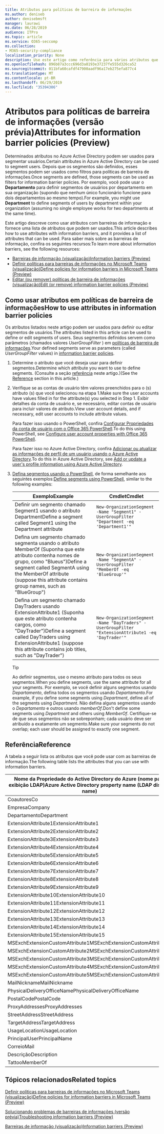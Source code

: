 ```yaml
---
title: Atributos para políticas de barreira de informações
ms.author: deniseb
author: denisebmsft
manager: laurawi
ms.date: 06/28/2019
audience: ITPro
ms.topic: article
ms.service: O365-seccomp
ms.collection:
- M365-security-compliance
localization_priority: None
description: Use este artigo como referência para vários atributos que podem ser usados em políticas de barreira de informações.
ms.openlocfilehash: 896b87a3ccc696d3a8193e37237fe555d326ca52
ms.sourcegitcommit: 011bfa60cafdf47900aadf96a17eb275efa877c4
ms.translationtype: MT
ms.contentlocale: pt-BR
ms.lasthandoff: 06/29/2019
ms.locfileid: "35394306"
---
```

# <a name="attributes-for-information-barrier-policies-preview"></a><span data-ttu-id="d93ee-103">Atributos para políticas de barreira de informações (versão prévia)</span><span class="sxs-lookup"><span data-stu-id="d93ee-103">Attributes for information barrier policies (Preview)</span></span>

<span data-ttu-id="d93ee-104">Determinados atributos no Azure Active Directory podem ser usados para segmentar usuários.</span><span class="sxs-lookup"><span data-stu-id="d93ee-104">Certain attributes in Azure Active Directory can be used to segment users.</span></span> <span data-ttu-id="d93ee-105">Depois que os segmentos são definidos, esses segmentos podem ser usados como filtros para políticas de barreira de informações.</span><span class="sxs-lookup"><span data-stu-id="d93ee-105">Once segments are defined, those segments can be used as filters for information barrier policies.</span></span> <span data-ttu-id="d93ee-106">Por exemplo, você pode usar o **Departamento** para definir segmentos de usuários por departamento em sua organização (supondo que nenhum único funcionário funcione para dois departamentos ao mesmo tempo).</span><span class="sxs-lookup"><span data-stu-id="d93ee-106">For example, you might use **Department** to define segments of users by department within your organization (assuming no single employee works for two departments at the same time).</span></span> 

<span data-ttu-id="d93ee-107">Este artigo descreve como usar atributos com barreiras de informação e fornece uma lista de atributos que podem ser usados.</span><span class="sxs-lookup"><span data-stu-id="d93ee-107">This article describes how to use attributes with information barriers, and it provides a list of attributes that can be used.</span></span> <span data-ttu-id="d93ee-108">Para saber mais sobre as barreiras de informação, confira os seguintes recursos:</span><span class="sxs-lookup"><span data-stu-id="d93ee-108">To learn more about information barriers, see the following resources:</span></span>
- [<span data-ttu-id="d93ee-109">Barreiras de informação (visualização)</span><span class="sxs-lookup"><span data-stu-id="d93ee-109">Information barriers (Preview)</span></span>](information-barriers.md)
- [<span data-ttu-id="d93ee-110">Definir políticas para barreiras de informações no Microsoft Teams (visualização)</span><span class="sxs-lookup"><span data-stu-id="d93ee-110">Define policies for information barriers in Microsoft Teams (Preview)</span></span>](information-barriers-policies.md)
- [<span data-ttu-id="d93ee-111">Editar (ou remover) políticas de barreira de informações (visualização)</span><span class="sxs-lookup"><span data-stu-id="d93ee-111">Edit (or remove) information barrier policies (Preview)</span></span>](information-barriers-edit-segments-policies.md.md)

## <a name="how-to-use-attributes-in-information-barrier-policies"></a><span data-ttu-id="d93ee-112">Como usar atributos em políticas de barreira de informações</span><span class="sxs-lookup"><span data-stu-id="d93ee-112">How to use attributes in information barrier policies</span></span>

<span data-ttu-id="d93ee-113">Os atributos listados neste artigo podem ser usados para definir ou editar segmentos de usuários.</span><span class="sxs-lookup"><span data-stu-id="d93ee-113">The attributes listed in this article can be used to define or edit segments of users.</span></span> <span data-ttu-id="d93ee-114">Seus segmentos definidos servem como parâmetros (chamados valores *UserGroupFilter* ) em [políticas de barreira de informações](information-barriers-policies.md).</span><span class="sxs-lookup"><span data-stu-id="d93ee-114">Your defined segments serve as parameters (called *UserGroupFilter* values) in [information barrier policies](information-barriers-policies.md).</span></span>

1. <span data-ttu-id="d93ee-115">Determine o atributo que você deseja usar para definir segmentos.</span><span class="sxs-lookup"><span data-stu-id="d93ee-115">Determine which attribute you want to use to define segments.</span></span> <span data-ttu-id="d93ee-116">(Consulte a seção [referência](#reference) neste artigo.)</span><span class="sxs-lookup"><span data-stu-id="d93ee-116">(See the [Reference](#reference) section in this article.)</span></span>

2. <span data-ttu-id="d93ee-117">Verifique se as contas de usuário têm valores preenchidos para o (s) atributo (s) que você selecionou na etapa 1.</span><span class="sxs-lookup"><span data-stu-id="d93ee-117">Make sure the user accounts have values filled in for the attribute(s) you selected in Step 1.</span></span> <span data-ttu-id="d93ee-118">Exibir detalhes da conta de usuário e, se necessário, editar contas de usuário para incluir valores de atributo.</span><span class="sxs-lookup"><span data-stu-id="d93ee-118">View user account details, and if necessary, edit user accounts to include attribute values.</span></span> 

    <span data-ttu-id="d93ee-119">Para fazer isso usando o PowerShell, confira [Configurar Propriedades da conta de usuário com o Office 365 PowerShell](https://docs.microsoft.com/office365/enterprise/powershell/configure-user-account-properties-with-office-365-powershell).</span><span class="sxs-lookup"><span data-stu-id="d93ee-119">To do this using PowerShell, see [Configure user account properties with Office 365 PowerShell](https://docs.microsoft.com/office365/enterprise/powershell/configure-user-account-properties-with-office-365-powershell).</span></span>

    <span data-ttu-id="d93ee-120">Para fazer isso no Azure Active Directory, confira [Adicionar ou atualizar as informações de perfil de um usuário usando o Azure Active Directory](https://docs.microsoft.com/azure/active-directory/fundamentals/active-directory-users-profile-azure-portal).</span><span class="sxs-lookup"><span data-stu-id="d93ee-120">To do this in Azure Active Directory, see [Add or update a user's profile information using Azure Active Directory](https://docs.microsoft.com/azure/active-directory/fundamentals/active-directory-users-profile-azure-portal).</span></span>

3. <span data-ttu-id="d93ee-121">[Defina segmentos usando o PowerShell](information-barriers-policies.md#define-segments-using-powershell), de forma semelhante aos seguintes exemplos:</span><span class="sxs-lookup"><span data-stu-id="d93ee-121">[Define segments using PowerShell](information-barriers-policies.md#define-segments-using-powershell), similar to the following examples:</span></span>

    |<span data-ttu-id="d93ee-122">Exemplo</span><span class="sxs-lookup"><span data-stu-id="d93ee-122">Example</span></span>  |<span data-ttu-id="d93ee-123">Cmdlet</span><span class="sxs-lookup"><span data-stu-id="d93ee-123">Cmdlet</span></span>  |
    |---------|---------|
    |<span data-ttu-id="d93ee-124">Definir um segmento chamado Segment1 usando o atributo Department</span><span class="sxs-lookup"><span data-stu-id="d93ee-124">Define a segment called Segment1 using the Department attribute</span></span>     | `New-OrganizationSegment -Name "Segment1" -UserGroupFilter "Department -eq 'Department1'"`        |
    |<span data-ttu-id="d93ee-125">Defina um segmento chamado segmenta usando o atributo MemberOf (Suponha que este atributo contenha nomes de grupo, como "Blueus")</span><span class="sxs-lookup"><span data-stu-id="d93ee-125">Define a segment called SegmentA using the MemberOf attribute (suppose this attribute contains group names, such as "BlueGroup")</span></span>     | `New-OrganizationSegment -Name "SegmentA" -UserGroupFilter "MemberOf -eq 'BlueGroup'"`        |
    |<span data-ttu-id="d93ee-126">Defina um segmento chamado DayTraders usando ExtensionAttribute1 (Suponha que este atributo contenha cargos, como "DayTrader")</span><span class="sxs-lookup"><span data-stu-id="d93ee-126">Define a segment called DayTraders using ExtensionAttribute1 (suppose this attribute contains job titles, such as "DayTrader")</span></span>|`New-OrganizationSegment -Name "DayTraders" -UserGroupFilter "ExtensionAttribute1 -eq 'DayTrader'"` |

    > [!TIP]
    > <span data-ttu-id="d93ee-127">Ao definir segmentos, use o mesmo atributo para todos os seus segmentos.</span><span class="sxs-lookup"><span data-stu-id="d93ee-127">When you define segments, use the same attribute for all your segments.</span></span> <span data-ttu-id="d93ee-128">Por exemplo, se você definir alguns segmentos usando *Departamento*, defina todos os segmentos usando *Departamento*.</span><span class="sxs-lookup"><span data-stu-id="d93ee-128">For example, if you define some segments using *Department*, define all of the segments using *Department*.</span></span> <span data-ttu-id="d93ee-129">Não defina alguns segmentos usando o *Departamento* e outros usando *memberOf*.</span><span class="sxs-lookup"><span data-stu-id="d93ee-129">Don't define some segments using *Department* and others using *MemberOf*.</span></span> <span data-ttu-id="d93ee-130">Certifique-se de que seus segmentos não se sobreponham; cada usuário deve ser atribuído a exatamente um segmento.</span><span class="sxs-lookup"><span data-stu-id="d93ee-130">Make sure your segments do not overlap; each user should be assigned to exactly one segment.</span></span> 

## <a name="reference"></a><span data-ttu-id="d93ee-131">Referência</span><span class="sxs-lookup"><span data-stu-id="d93ee-131">Reference</span></span>

<span data-ttu-id="d93ee-132">A tabela a seguir lista os atributos que você pode usar com as barreiras de informação.</span><span class="sxs-lookup"><span data-stu-id="d93ee-132">The following table lists the attributes that you can use with information barriers.</span></span>

|<span data-ttu-id="d93ee-133">Nome da Propriedade do Active Directory do Azure (nome para exibição LDAP)</span><span class="sxs-lookup"><span data-stu-id="d93ee-133">Azure Active Directory property name (LDAP display name)</span></span>  |<span data-ttu-id="d93ee-134">Nome da Propriedade do Exchange</span><span class="sxs-lookup"><span data-stu-id="d93ee-134">Exchange property name</span></span>  |
|---------|---------|
|<span data-ttu-id="d93ee-135">Coautores</span><span class="sxs-lookup"><span data-stu-id="d93ee-135">Co</span></span>       | <span data-ttu-id="d93ee-136">Coautores</span><span class="sxs-lookup"><span data-stu-id="d93ee-136">Co</span></span>        |
|<span data-ttu-id="d93ee-137">Empresa</span><span class="sxs-lookup"><span data-stu-id="d93ee-137">Company</span></span>     |<span data-ttu-id="d93ee-138">Empresa</span><span class="sxs-lookup"><span data-stu-id="d93ee-138">Company</span></span>         |
|<span data-ttu-id="d93ee-139">Departamento</span><span class="sxs-lookup"><span data-stu-id="d93ee-139">Department</span></span>     |<span data-ttu-id="d93ee-140">Departamento</span><span class="sxs-lookup"><span data-stu-id="d93ee-140">Department</span></span>         |
|<span data-ttu-id="d93ee-141">ExtensionAttribute1</span><span class="sxs-lookup"><span data-stu-id="d93ee-141">ExtensionAttribute1</span></span> |<span data-ttu-id="d93ee-142">CustomAttribute1</span><span class="sxs-lookup"><span data-stu-id="d93ee-142">CustomAttribute1</span></span>  |
|<span data-ttu-id="d93ee-143">ExtensionAttribute2</span><span class="sxs-lookup"><span data-stu-id="d93ee-143">ExtensionAttribute2</span></span> |<span data-ttu-id="d93ee-144">CustomAttribute2</span><span class="sxs-lookup"><span data-stu-id="d93ee-144">CustomAttribute2</span></span>  |
|<span data-ttu-id="d93ee-145">ExtensionAttribute3</span><span class="sxs-lookup"><span data-stu-id="d93ee-145">ExtensionAttribute3</span></span> |<span data-ttu-id="d93ee-146">CustomAttribute3</span><span class="sxs-lookup"><span data-stu-id="d93ee-146">CustomAttribute3</span></span>  |
|<span data-ttu-id="d93ee-147">ExtensionAttribute4</span><span class="sxs-lookup"><span data-stu-id="d93ee-147">ExtensionAttribute4</span></span> |<span data-ttu-id="d93ee-148">CustomAttribute4</span><span class="sxs-lookup"><span data-stu-id="d93ee-148">CustomAttribute4</span></span>  |
|<span data-ttu-id="d93ee-149">ExtensionAttribute5</span><span class="sxs-lookup"><span data-stu-id="d93ee-149">ExtensionAttribute5</span></span> |<span data-ttu-id="d93ee-150">CustomAttribute5</span><span class="sxs-lookup"><span data-stu-id="d93ee-150">CustomAttribute5</span></span>  |
|<span data-ttu-id="d93ee-151">ExtensionAttribute6</span><span class="sxs-lookup"><span data-stu-id="d93ee-151">ExtensionAttribute6</span></span> |<span data-ttu-id="d93ee-152">CustomAttribute6</span><span class="sxs-lookup"><span data-stu-id="d93ee-152">CustomAttribute6</span></span>  |
|<span data-ttu-id="d93ee-153">ExtensionAttribute7</span><span class="sxs-lookup"><span data-stu-id="d93ee-153">ExtensionAttribute7</span></span> |<span data-ttu-id="d93ee-154">CustomAttribute7</span><span class="sxs-lookup"><span data-stu-id="d93ee-154">CustomAttribute7</span></span>  |
|<span data-ttu-id="d93ee-155">ExtensionAttribute8</span><span class="sxs-lookup"><span data-stu-id="d93ee-155">ExtensionAttribute8</span></span> |<span data-ttu-id="d93ee-156">CustomAttribute8</span><span class="sxs-lookup"><span data-stu-id="d93ee-156">CustomAttribute8</span></span>  |
|<span data-ttu-id="d93ee-157">ExtensionAttribute9</span><span class="sxs-lookup"><span data-stu-id="d93ee-157">ExtensionAttribute9</span></span> |<span data-ttu-id="d93ee-158">CustomAttribute9</span><span class="sxs-lookup"><span data-stu-id="d93ee-158">CustomAttribute9</span></span>  |
|<span data-ttu-id="d93ee-159">ExtensionAttribute10</span><span class="sxs-lookup"><span data-stu-id="d93ee-159">ExtensionAttribute10</span></span> |<span data-ttu-id="d93ee-160">CustomAttribute10</span><span class="sxs-lookup"><span data-stu-id="d93ee-160">CustomAttribute10</span></span>  |
|<span data-ttu-id="d93ee-161">ExtensionAttribute11</span><span class="sxs-lookup"><span data-stu-id="d93ee-161">ExtensionAttribute11</span></span> |<span data-ttu-id="d93ee-162">CustomAttribute11</span><span class="sxs-lookup"><span data-stu-id="d93ee-162">CustomAttribute11</span></span>  |
|<span data-ttu-id="d93ee-163">ExtensionAttribute12</span><span class="sxs-lookup"><span data-stu-id="d93ee-163">ExtensionAttribute12</span></span> |<span data-ttu-id="d93ee-164">CustomAttribute12</span><span class="sxs-lookup"><span data-stu-id="d93ee-164">CustomAttribute12</span></span>  |
|<span data-ttu-id="d93ee-165">ExtensionAttribute13</span><span class="sxs-lookup"><span data-stu-id="d93ee-165">ExtensionAttribute13</span></span> |<span data-ttu-id="d93ee-166">CustomAttribute13</span><span class="sxs-lookup"><span data-stu-id="d93ee-166">CustomAttribute13</span></span>  |
|<span data-ttu-id="d93ee-167">ExtensionAttribute14</span><span class="sxs-lookup"><span data-stu-id="d93ee-167">ExtensionAttribute14</span></span> |<span data-ttu-id="d93ee-168">CustomAttribute14</span><span class="sxs-lookup"><span data-stu-id="d93ee-168">CustomAttribute14</span></span>  |
|<span data-ttu-id="d93ee-169">ExtensionAttribute15</span><span class="sxs-lookup"><span data-stu-id="d93ee-169">ExtensionAttribute15</span></span> |<span data-ttu-id="d93ee-170">CustomAttribute15</span><span class="sxs-lookup"><span data-stu-id="d93ee-170">CustomAttribute15</span></span>  |
|<span data-ttu-id="d93ee-171">MSExchExtensionCustomAttribute1</span><span class="sxs-lookup"><span data-stu-id="d93ee-171">MSExchExtensionCustomAttribute1</span></span> |<span data-ttu-id="d93ee-172">ExtensionCustomAttribute1</span><span class="sxs-lookup"><span data-stu-id="d93ee-172">ExtensionCustomAttribute1</span></span> |
|<span data-ttu-id="d93ee-173">MSExchExtensionCustomAttribute2</span><span class="sxs-lookup"><span data-stu-id="d93ee-173">MSExchExtensionCustomAttribute2</span></span> |<span data-ttu-id="d93ee-174">ExtensionCustomAttribute2</span><span class="sxs-lookup"><span data-stu-id="d93ee-174">ExtensionCustomAttribute2</span></span> |
|<span data-ttu-id="d93ee-175">MSExchExtensionCustomAttribute3</span><span class="sxs-lookup"><span data-stu-id="d93ee-175">MSExchExtensionCustomAttribute3</span></span> |<span data-ttu-id="d93ee-176">ExtensionCustomAttribute3</span><span class="sxs-lookup"><span data-stu-id="d93ee-176">ExtensionCustomAttribute3</span></span> |
|<span data-ttu-id="d93ee-177">MSExchExtensionCustomAttribute4</span><span class="sxs-lookup"><span data-stu-id="d93ee-177">MSExchExtensionCustomAttribute4</span></span> |<span data-ttu-id="d93ee-178">ExtensionCustomAttribute4</span><span class="sxs-lookup"><span data-stu-id="d93ee-178">ExtensionCustomAttribute4</span></span> |
|<span data-ttu-id="d93ee-179">MSExchExtensionCustomAttribute5</span><span class="sxs-lookup"><span data-stu-id="d93ee-179">MSExchExtensionCustomAttribute5</span></span> |<span data-ttu-id="d93ee-180">ExtensionCustomAttribute5</span><span class="sxs-lookup"><span data-stu-id="d93ee-180">ExtensionCustomAttribute5</span></span> |
|<span data-ttu-id="d93ee-181">MailNickname</span><span class="sxs-lookup"><span data-stu-id="d93ee-181">MailNickname</span></span> |<span data-ttu-id="d93ee-182">Alias</span><span class="sxs-lookup"><span data-stu-id="d93ee-182">Alias</span></span> |
|<span data-ttu-id="d93ee-183">PhysicalDeliveryOfficeName</span><span class="sxs-lookup"><span data-stu-id="d93ee-183">PhysicalDeliveryOfficeName</span></span> |<span data-ttu-id="d93ee-184">Office</span><span class="sxs-lookup"><span data-stu-id="d93ee-184">Office</span></span> |
|<span data-ttu-id="d93ee-185">PostalCode</span><span class="sxs-lookup"><span data-stu-id="d93ee-185">PostalCode</span></span> |<span data-ttu-id="d93ee-186">PostalCode</span><span class="sxs-lookup"><span data-stu-id="d93ee-186">PostalCode</span></span> |
|<span data-ttu-id="d93ee-187">ProxyAddresses</span><span class="sxs-lookup"><span data-stu-id="d93ee-187">ProxyAddresses</span></span> |<span data-ttu-id="d93ee-188">EndereçosEmail</span><span class="sxs-lookup"><span data-stu-id="d93ee-188">EmailAddresses</span></span> |
|<span data-ttu-id="d93ee-189">StreetAddress</span><span class="sxs-lookup"><span data-stu-id="d93ee-189">StreetAddress</span></span> |<span data-ttu-id="d93ee-190">StreetAddress</span><span class="sxs-lookup"><span data-stu-id="d93ee-190">StreetAddress</span></span> |
|<span data-ttu-id="d93ee-191">TargetAddress</span><span class="sxs-lookup"><span data-stu-id="d93ee-191">TargetAddress</span></span> |<span data-ttu-id="d93ee-192">ExternalEmailAddress</span><span class="sxs-lookup"><span data-stu-id="d93ee-192">ExternalEmailAddress</span></span> |
|<span data-ttu-id="d93ee-193">UsageLocation</span><span class="sxs-lookup"><span data-stu-id="d93ee-193">UsageLocation</span></span> |<span data-ttu-id="d93ee-194">UsageLocation</span><span class="sxs-lookup"><span data-stu-id="d93ee-194">UsageLocation</span></span> |
|<span data-ttu-id="d93ee-195">Principal</span><span class="sxs-lookup"><span data-stu-id="d93ee-195">UserPrincipalName</span></span>  |<span data-ttu-id="d93ee-196">Principal</span><span class="sxs-lookup"><span data-stu-id="d93ee-196">UserPrincipalName</span></span>  |
|<span data-ttu-id="d93ee-197">Correio</span><span class="sxs-lookup"><span data-stu-id="d93ee-197">Mail</span></span>   |<span data-ttu-id="d93ee-198">WindowsEmailAddress</span><span class="sxs-lookup"><span data-stu-id="d93ee-198">WindowsEmailAddress</span></span>    |
|<span data-ttu-id="d93ee-199">Descrição</span><span class="sxs-lookup"><span data-stu-id="d93ee-199">Description</span></span>    |<span data-ttu-id="d93ee-200">Descrição</span><span class="sxs-lookup"><span data-stu-id="d93ee-200">Description</span></span>    |
|<span data-ttu-id="d93ee-201">Tattoo</span><span class="sxs-lookup"><span data-stu-id="d93ee-201">MemberOf</span></span>   |<span data-ttu-id="d93ee-202">MemberOfGroup</span><span class="sxs-lookup"><span data-stu-id="d93ee-202">MemberOfGroup</span></span>  |

## <a name="related-topics"></a><span data-ttu-id="d93ee-203">Tópicos relacionados</span><span class="sxs-lookup"><span data-stu-id="d93ee-203">Related topics</span></span>

[<span data-ttu-id="d93ee-204">Definir políticas para barreiras de informações no Microsoft Teams (visualização)</span><span class="sxs-lookup"><span data-stu-id="d93ee-204">Define policies for information barriers in Microsoft Teams (Preview)</span></span>](information-barriers-policies.md)

[<span data-ttu-id="d93ee-205">Solucionando problemas de barreiras de informações (versão prévia)</span><span class="sxs-lookup"><span data-stu-id="d93ee-205">Troubleshooting information barriers (Preview)</span></span>](information-barriers-troubleshooting.md)

[<span data-ttu-id="d93ee-206">Barreiras de informação (visualização)</span><span class="sxs-lookup"><span data-stu-id="d93ee-206">Information barriers (Preview)</span></span>](information-barriers.md)



